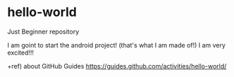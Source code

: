 # hello-world

Just Beginner repository

I am goint to start the android project! (that's what I am made of!)
I am very excited!!!


+ref) about GitHub Guides
https://guides.github.com/activities/hello-world/
